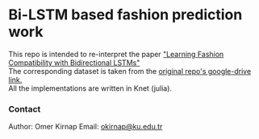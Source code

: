 # Bi-LSTM based fashion prediction work
This repo is intended to re-interpret the paper ["Learning Fashion Compatibility with Bidirectional LSTMs"](https://arxiv.org/pdf/1707.05691.pdf)<br/>
The corresponding dataset is taken from the [original repo's google-drive link.](https://drive.google.com/drive/folders/0B4Eo9mft9jwoVDNEWlhEbUNUSE0)<br/>
All the implementations are written in Knet (julia).

### Contact
Author: Omer Kirnap
Email: okirnap@ku.edu.tr
